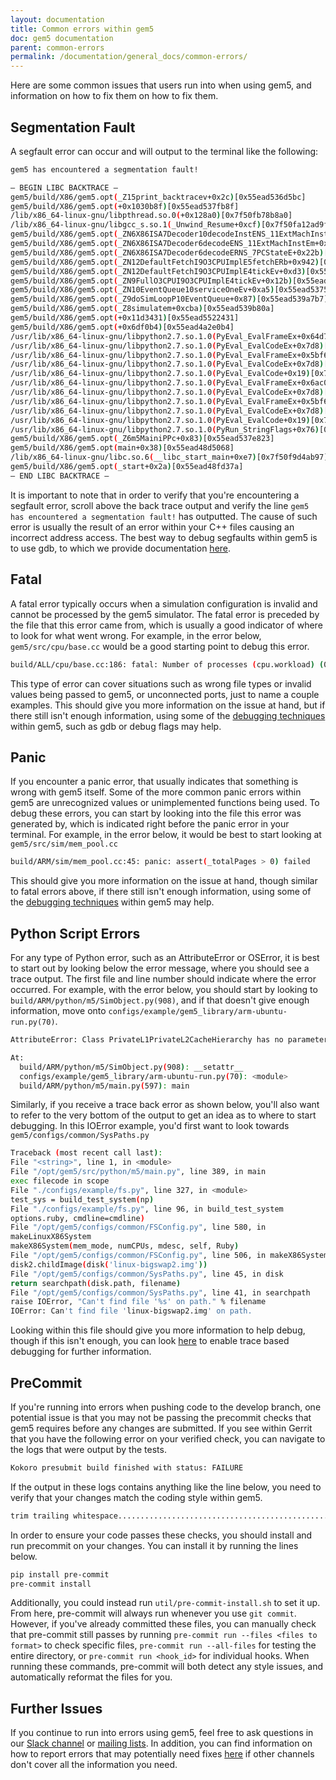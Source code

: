 ```yaml
---
layout: documentation
title: Common errors within gem5
doc: gem5 documentation
parent: common-errors
permalink: /documentation/general_docs/common-errors/
---
```


Here are some common issues that users run into when using gem5, and information on how to fix them on how to fix them.

## Segmentation Fault

A segfault error can occur and will output to the terminal like the following:

```bash
gem5 has encountered a segmentation fault!

— BEGIN LIBC BACKTRACE —
gem5/build/X86/gem5.opt(_Z15print_backtracev+0x2c)[0x55ead536d5bc]
gem5/build/X86/gem5.opt(+0x1030b8f)[0x55ead537fb8f]
/lib/x86_64-linux-gnu/libpthread.so.0(+0x128a0)[0x7f50fb78b8a0]
/lib/x86_64-linux-gnu/libgcc_s.so.1(_Unwind_Resume+0xcf)[0x7f50fa12ad9f]
gem5/build/X86/gem5.opt(_ZN6X86ISA7Decoder10decodeInstENS_11ExtMachInstE+0x5d19e)[0x55ead4e5ea8e]
gem5/build/X86/gem5.opt(_ZN6X86ISA7Decoder6decodeENS_11ExtMachInstEm+0x244)[0x55ead4dc74a4]
gem5/build/X86/gem5.opt(_ZN6X86ISA7Decoder6decodeERNS_7PCStateE+0x22b)[0x55ead4dc779b]
gem5/build/X86/gem5.opt(_ZN12DefaultFetchI9O3CPUImplE5fetchERb+0x942)[0x55ead54695f2]
gem5/build/X86/gem5.opt(_ZN12DefaultFetchI9O3CPUImplE4tickEv+0xd3)[0x55ead546a7b3]
gem5/build/X86/gem5.opt(_ZN9FullO3CPUI9O3CPUImplE4tickEv+0x12b)[0x55ead5448e3b]
gem5/build/X86/gem5.opt(_ZN10EventQueue10serviceOneEv+0xa5)[0x55ead5375a95]
gem5/build/X86/gem5.opt(_Z9doSimLoopP10EventQueue+0x87)[0x55ead539a7b7]
gem5/build/X86/gem5.opt(_Z8simulatem+0xcba)[0x55ead539b80a]
gem5/build/X86/gem5.opt(+0x11d3431)[0x55ead5522431]
gem5/build/X86/gem5.opt(+0x6df0b4)[0x55ead4a2e0b4]
/usr/lib/x86_64-linux-gnu/libpython2.7.so.1.0(PyEval_EvalFrameEx+0x64d7)[0x7f50fba38c47]
/usr/lib/x86_64-linux-gnu/libpython2.7.so.1.0(PyEval_EvalCodeEx+0x7d8)[0x7f50fbb77908]
/usr/lib/x86_64-linux-gnu/libpython2.7.so.1.0(PyEval_EvalFrameEx+0x5bf6)[0x7f50fba38366]
/usr/lib/x86_64-linux-gnu/libpython2.7.so.1.0(PyEval_EvalCodeEx+0x7d8)[0x7f50fbb77908]
/usr/lib/x86_64-linux-gnu/libpython2.7.so.1.0(PyEval_EvalCode+0x19)[0x7f50fba325d9]
/usr/lib/x86_64-linux-gnu/libpython2.7.so.1.0(PyEval_EvalFrameEx+0x6ac0)[0x7f50fba39230]
/usr/lib/x86_64-linux-gnu/libpython2.7.so.1.0(PyEval_EvalCodeEx+0x7d8)[0x7f50fbb77908]
/usr/lib/x86_64-linux-gnu/libpython2.7.so.1.0(PyEval_EvalFrameEx+0x5bf6)[0x7f50fba38366]
/usr/lib/x86_64-linux-gnu/libpython2.7.so.1.0(PyEval_EvalCodeEx+0x7d8)[0x7f50fbb77908]
/usr/lib/x86_64-linux-gnu/libpython2.7.so.1.0(PyEval_EvalCode+0x19)[0x7f50fba325d9]
/usr/lib/x86_64-linux-gnu/libpython2.7.so.1.0(PyRun_StringFlags+0x76)[0x7f50fbae26f6]
gem5/build/X86/gem5.opt(_Z6m5MainiPPc+0x83)[0x55ead537e823]
gem5/build/X86/gem5.opt(main+0x38)[0x55ead48d5068]
/lib/x86_64-linux-gnu/libc.so.6(__libc_start_main+0xe7)[0x7f50f9d4ab97]
gem5/build/X86/gem5.opt(_start+0x2a)[0x55ead48fd37a]
— END LIBC BACKTRACE —
```

It is important to note that in order to verify that you're encountering a segfault error, scroll above the back trace output and verify the line `gem5 has encountered a segmentation fault!` has outputted.
The cause of such error is usually the result of an error within your C++ files causing an incorrect address access.
The best way to debug segfaults within gem5 is to use gdb, to which we provide documentation [here](https://www.gem5.org/documentation/general_docs/debugging_and_testing/debugging/debugger_based_debugging).

## Fatal

A fatal error typically occurs when a simulation configuration is invalid and cannot be processed by the gem5 simulator.
The fatal error is preceded by the file that this error came from, which is usually a good indicator of where to look for what went wrong.
For example, in the error below, `gem5/src/cpu/base.cc` would be a good starting point to debug this error.

```bash
build/ALL/cpu/base.cc:186: fatal: Number of processes (cpu.workload) (0) assigned to the CPU does not equal number of threads (1).
```

This type of error can cover situations such as wrong file types or invalid values being passed to gem5, or unconnected ports, just to name a couple examples.
This should give you more information on the issue at hand, but if there still isn't enough information, using some of the [debugging techniques](https://www.gem5.org/documentation/general_docs/debugging_and_testing/debugging/trace_based_debugging) within gem5, such as gdb or debug flags may help.


## Panic

If you encounter a panic error, that usually indicates that something is wrong with gem5 itself.
Some of the more common panic errors within gem5 are unrecognized values or unimplemented functions being used.
To debug these errors, you can start by looking into the file this error was generated by, which is indicated right before the panic error in your terminal.
For example, in the error below, it would be best to start looking at `gem5/src/sim/mem_pool.cc`

```bash
build/ARM/sim/mem_pool.cc:45: panic: assert(_totalPages > 0) failed
```

This should give you more information on the issue at hand, though similar to fatal errors above, if there still isn't enough information, using some of the [debugging techniques](https://www.gem5.org/documentation/general_docs/debugging_and_testing/debugging/trace_based_debugging) within gem5 may help.

## Python Script Errors

For any type of Python error, such as an AttributeError or OSError, it is best to start out by looking below the error message, where you should see a trace output.
The first file and line number should indicate where the error occurred.
For example, with the error below, you should start by looking to `build/ARM/python/m5/SimObject.py(908)`, and if that doesn't give enough information, move onto `configs/example/gem5_library/arm-ubuntu-run.py(70)`.

```bash
AttributeError: Class PrivateL1PrivateL2CacheHierarchy has no parameter l1_size

At:
  build/ARM/python/m5/SimObject.py(908): __setattr__
  configs/example/gem5_library/arm-ubuntu-run.py(70): <module>
  build/ARM/python/m5/main.py(597): main
```

Similarly, if you receive a trace back error as shown below, you'll also want to refer to the very bottom of the output to get an idea as to where to start debugging.  In this IOError example, you'd first want to look towards `gem5/configs/common/SysPaths.py`

```bash
Traceback (most recent call last):
File "<string>", line 1, in <module>
File "/opt/gem5/src/python/m5/main.py", line 389, in main
exec filecode in scope
File "./configs/example/fs.py", line 327, in <module>
test_sys = build_test_system(np)
File "./configs/example/fs.py", line 96, in build_test_system
options.ruby, cmdline=cmdline)
File "/opt/gem5/configs/common/FSConfig.py", line 580, in
makeLinuxX86System
makeX86System(mem_mode, numCPUs, mdesc, self, Ruby)
File "/opt/gem5/configs/common/FSConfig.py", line 506, in makeX86System
disk2.childImage(disk('linux-bigswap2.img'))
File "/opt/gem5/configs/common/SysPaths.py", line 45, in disk
return searchpath(disk.path, filename)
File "/opt/gem5/configs/common/SysPaths.py", line 41, in searchpath
raise IOError, "Can't find file '%s' on path." % filename
IOError: Can't find file 'linux-bigswap2.img' on path.
```

Looking within this file should give you more information to help debug, though if this isn't enough, you can look [here](https://www.gem5.org/documentation/general_docs/debugging_and_testing/debugging/trace_based_debugging) to enable trace based debugging for further information.

## PreCommit

If you're running into errors when pushing code to the develop branch, one potential issue is that you may not be passing the precommit checks that gem5 requires before any changes are submitted.
If you see within Gerrit that you have the following error on your verified check, you can navigate to the logs that were output by the tests.

```bash
Kokoro presubmit build finished with status: FAILURE
```

If the output in these logs contains anything like the line below, you need to verify that your changes match the coding style within gem5.

```bash
trim trailing whitespace.................................................Failed
```

In order to ensure your code passes these checks, you should install and run precommit on your changes.
You can install it by running the lines below.

```bash
pip install pre-commit
pre-commit install
```

Additionally, you could instead run `util/pre-commit-install.sh` to set it up.
From here, pre-commit will always run whenever you use `git commit`.
However, if you've already committed these files, you can manually check that pre-commit still passes by running `pre-commit run --files <files to format>` to check specific files, `pre-commit run --all-files` for testing the entire directory, or `pre-commit run <hook_id>` for individual hooks.
When running these commands, pre-commit will both detect any style issues, and automatically reformat the files for you.

## Further Issues

If you continue to run into errors using gem5, feel free to ask questions in our [Slack channel](https://join.slack.com/t/gem5-workspace/shared_invite/zt-1c8go4yjo-LNb7l~BZ0FagwmVxX08y9g) or [mailing lists](https://www.gem5.org/mailing_lists).
In addition, you can find information on how to report errors that may potentially need fixes [here](https://www.gem5.org/documentation/reporting_problems/) if other channels don't cover all the information you need.
